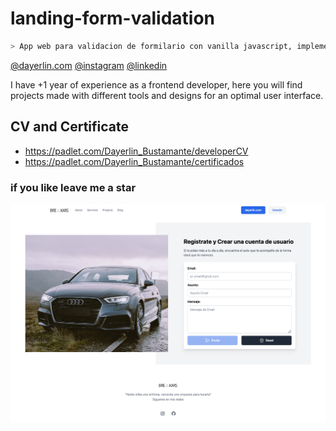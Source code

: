 # landing-form-validation
```sh
> App web para validacion de formilario con vanilla javascript, implementando el css con tailwindcss y utilizando vite como compilador
```

[@dayerlin.com](https://dayerlin.com)
[@instagram](https://www.instagram.com/dayerlin_bustamante/?hl=es)
[@linkedin](https://www.linkedin.com/in/dayerlin-bustamante)


I have +1 year of experience as a frontend developer, here you will find projects made with different tools and designs for an optimal user interface.

## CV and Certificate

- https://padlet.com/Dayerlin_Bustamante/developerCV
- https://padlet.com/Dayerlin_Bustamante/certificados 

### if you like leave me a star

[![img](./img/app.png)](https://dayerlin.com/)
